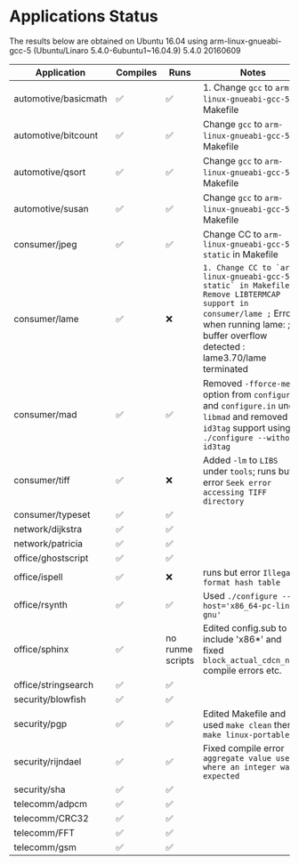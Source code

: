 # Applications Status

The results below are obtained on Ubuntu 16.04 using arm-linux-gnueabi-gcc-5 (Ubuntu/Linaro 5.4.0-6ubuntu1~16.04.9) 5.4.0 20160609

| Application | Compiles | Runs | Notes |
|-------------|----------|------|-------|
| automotive/basicmath | :white_check_mark: | :white_check_mark: | 1. Change `gcc` to `arm-linux-gnueabi-gcc-5` in Makefile |
| automotive/bitcount | :white_check_mark: | :white_check_mark: | Change `gcc` to `arm-linux-gnueabi-gcc-5` in Makefile |
| automotive/qsort | :white_check_mark: | :white_check_mark: | Change `gcc` to `arm-linux-gnueabi-gcc-5` in Makefile |
| automotive/susan | :white_check_mark: | :white_check_mark: | Change `gcc` to `arm-linux-gnueabi-gcc-5` in Makefile |
| consumer/jpeg | :white_check_mark: | :white_check_mark: | Change CC to `arm-linux-gnueabi-gcc-5 -static` in Makefile |
| consumer/lame | :white_check_mark: | :x: | ```1. Change CC to `arm-linux-gnueabi-gcc-5 -static` in Makefile 2. Remove LIBTERMCAP support in consumer/lame ;``` Error when running lame: ; buffer overflow detected : lame3.70/lame terminated |
| consumer/mad | :white_check_mark: | :white_check_mark: | Removed `-fforce-mem` option from `configure` and `configure.in` under `libmad` and removed `id3tag` support using `./configure --without-id3tag`|
| consumer/tiff | :white_check_mark: | :x: | Added `-lm` to `LIBS` under `tools`; runs but error `Seek error accessing TIFF directory`  |
| consumer/typeset | :white_check_mark: | :white_check_mark: |   |
| network/dijkstra | :white_check_mark: | :white_check_mark: |   |
| network/patricia | :white_check_mark: | :white_check_mark: |   |
| office/ghostscript | :white_check_mark: | :white_check_mark: |   |
| office/ispell | :white_check_mark: | :x: | runs but error `Illegal format hash table`  |
| office/rsynth | :white_check_mark: | :white_check_mark: | Used `./configure --host='x86_64-pc-linux-gnu'` |
| office/sphinx | :white_check_mark: | no runme scripts | Edited config.sub to include 'x86*' and fixed `block_actual_cdcn_norm` compile errors etc. |
| office/stringsearch | :white_check_mark: | :white_check_mark:  |   |
| security/blowfish | :white_check_mark: | :white_check_mark: |   |
| security/pgp | :white_check_mark: | :white_check_mark: | Edited Makefile and used `make clean` then `make linux-portable`  |
| security/rijndael | :white_check_mark: | :white_check_mark: | Fixed compile error `aggregate value used where an integer was expected`  |
| security/sha | :white_check_mark: | :white_check_mark: |   |
| telecomm/adpcm | :white_check_mark: | :white_check_mark: |   |
| telecomm/CRC32 | :white_check_mark: | :white_check_mark: |   |
| telecomm/FFT | :white_check_mark: | :white_check_mark: |   |
| telecomm/gsm | :white_check_mark: | :white_check_mark: |   |
